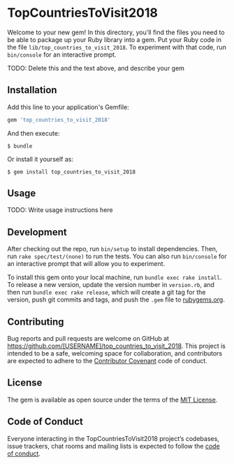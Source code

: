 # TopCountriesToVisit2018

Welcome to your new gem! In this directory, you'll find the files you need to be able to package up your Ruby library into a gem. Put your Ruby code in the file `lib/top_countries_to_visit_2018`. To experiment with that code, run `bin/console` for an interactive prompt.

TODO: Delete this and the text above, and describe your gem

## Installation

Add this line to your application's Gemfile:

```ruby
gem 'top_countries_to_visit_2018'
```

And then execute:

    $ bundle

Or install it yourself as:

    $ gem install top_countries_to_visit_2018

## Usage

TODO: Write usage instructions here

## Development

After checking out the repo, run `bin/setup` to install dependencies. Then, run `rake spec/test/(none)` to run the tests. You can also run `bin/console` for an interactive prompt that will allow you to experiment.

To install this gem onto your local machine, run `bundle exec rake install`. To release a new version, update the version number in `version.rb`, and then run `bundle exec rake release`, which will create a git tag for the version, push git commits and tags, and push the `.gem` file to [rubygems.org](https://rubygems.org).

## Contributing

Bug reports and pull requests are welcome on GitHub at https://github.com/[USERNAME]/top_countries_to_visit_2018. This project is intended to be a safe, welcoming space for collaboration, and contributors are expected to adhere to the [Contributor Covenant](http://contributor-covenant.org) code of conduct.

## License

The gem is available as open source under the terms of the [MIT License](https://opensource.org/licenses/MIT).

## Code of Conduct

Everyone interacting in the TopCountriesToVisit2018 project’s codebases, issue trackers, chat rooms and mailing lists is expected to follow the [code of conduct](https://github.com/[USERNAME]/top_countries_to_visit_2018/blob/master/CODE_OF_CONDUCT.md).
